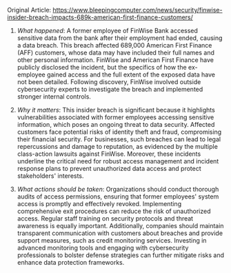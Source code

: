 Original Article: https://www.bleepingcomputer.com/news/security/finwise-insider-breach-impacts-689k-american-first-finance-customers/

1) *What happened*: A former employee of FinWise Bank accessed sensitive data from the bank after their employment had ended, causing a data breach. This breach affected 689,000 American First Finance (AFF) customers, whose data may have included their full names and other personal information. FinWise and American First Finance have publicly disclosed the incident, but the specifics of how the ex-employee gained access and the full extent of the exposed data have not been detailed. Following discovery, FinWise involved outside cybersecurity experts to investigate the breach and implemented stronger internal controls.

2) *Why it matters*: This insider breach is significant because it highlights vulnerabilities associated with former employees accessing sensitive information, which poses an ongoing threat to data security. Affected customers face potential risks of identity theft and fraud, compromising their financial security. For businesses, such breaches can lead to legal repercussions and damage to reputation, as evidenced by the multiple class-action lawsuits against FinWise. Moreover, these incidents underline the critical need for robust access management and incident response plans to prevent unauthorized data access and protect stakeholders' interests.

3) *What actions should be taken*: Organizations should conduct thorough audits of access permissions, ensuring that former employees' system access is promptly and effectively revoked. Implementing comprehensive exit procedures can reduce the risk of unauthorized access. Regular staff training on security protocols and threat awareness is equally important. Additionally, companies should maintain transparent communication with customers about breaches and provide support measures, such as credit monitoring services. Investing in advanced monitoring tools and engaging with cybersecurity professionals to bolster defense strategies can further mitigate risks and enhance data protection frameworks.